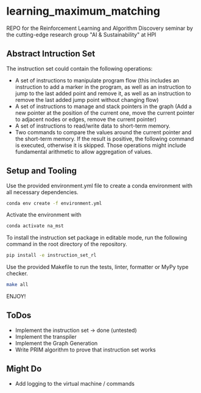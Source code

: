 # learning_maximum_matching

REPO for the Reinforcement Learning and Algorithm Discovery seminar by the cutting-edge research group "AI & Sustainability" at HPI 

## Abstract Intruction Set
The instruction set could contain the following operations:
- A set of instructions to manipulate program flow (this includes an instruction to add
a marker in the program, as well as an instruction to jump to the last added point
and remove it, as well as an instruction to remove the last added jump point without
changing flow)
- A set of instructions to manage and stack pointers in the graph (Add a new pointer at
the position of the current one, move the current pointer to adjacent nodes or edges,
remove the current pointer)
- A set of instructions to read/write data to short-term memory.
- Two commands to compare the values around the current pointer and the short-term
memory. If the result is positive, the following command is executed, otherwise it is
skipped. Those operations might include fundamental arithmetic to allow aggregation
of values.


## Setup and Tooling
Use the provided environment.yml file to create a conda environment with all necessary dependencies. 
```bash
conda env create -f environment.yml
```
Activate the environment with 
```bash
conda activate na_mst
```

To install the instruction set package in editable mode, run the following command in the root directory of the repository.
```bash
pip install -e instruction_set_rl
```

Use the provided Makefile to run the tests, linter, formatter or MyPy type checker.  
```bash
make all
```

ENJOY! 


## ToDos
- Implement the instruction set -> done (untested)
- Implement the transpiler 
- Implement the Graph Generation
- Write PRIM algorithm to prove that instruction set works

## Might Do
- Add logging to the virtual machine / commands

